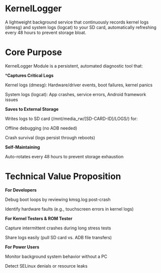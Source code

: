 
# KernelLogger
A lightweight background service that continuously records kernel logs (dmesg) and system logs (logcat) to your SD card, automatically refreshing every 48 hours to prevent storage bloat.

# Core Purpose
KernelLogger Module is a persistent, automated diagnostic tool that:

***Captures Critical Logs**

Kernel logs (dmesg): Hardware/driver events, boot failures, kernel panics

System logs (logcat): App crashes, service errors, Android framework issues

**Saves to External Storage**

Writes logs to SD card (/mnt/media_rw/[SD-CARD-ID]/LOGS/) for:

Offline debugging (no ADB needed)

Crash survival (logs persist through reboots)

**Self-Maintaining**

Auto-rotates every 48 hours to prevent storage exhaustion

# Technical Value Proposition

**For Developers**

Debug boot loops by reviewing kmsg.log post-crash

Identify hardware faults (e.g., touchscreen errors in kernel logs)

**For Kernel Testers & ROM Tester**

Capture intermittent crashes during long stress tests

Share logs easily (pull SD card vs. ADB file transfers)

**For Power Users**

Monitor background system behavior without a PC

Detect SELinux denials or resource leaks
